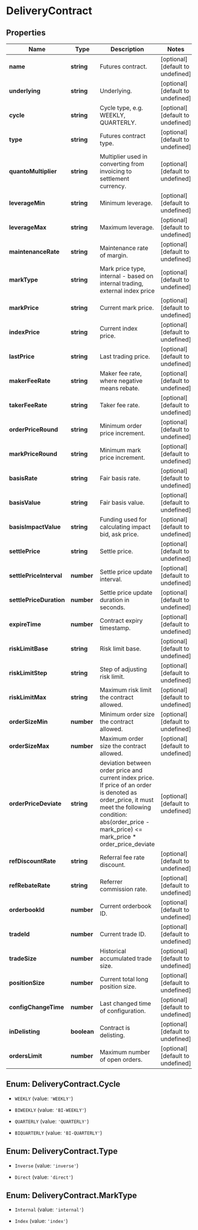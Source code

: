 # DeliveryContract

## Properties

Name | Type | Description | Notes
------------ | ------------- | ------------- | -------------
**name** | **string** | Futures contract. | [optional] [default to undefined]
**underlying** | **string** | Underlying. | [optional] [default to undefined]
**cycle** | **string** | Cycle type, e.g. WEEKLY, QUARTERLY. | [optional] [default to undefined]
**type** | **string** | Futures contract type. | [optional] [default to undefined]
**quantoMultiplier** | **string** | Multiplier used in converting from invoicing to settlement currency. | [optional] [default to undefined]
**leverageMin** | **string** | Minimum leverage. | [optional] [default to undefined]
**leverageMax** | **string** | Maximum leverage. | [optional] [default to undefined]
**maintenanceRate** | **string** | Maintenance rate of margin. | [optional] [default to undefined]
**markType** | **string** | Mark price type, internal - based on internal trading, external index price | [optional] [default to undefined]
**markPrice** | **string** | Current mark price. | [optional] [default to undefined]
**indexPrice** | **string** | Current index price. | [optional] [default to undefined]
**lastPrice** | **string** | Last trading price. | [optional] [default to undefined]
**makerFeeRate** | **string** | Maker fee rate, where negative means rebate. | [optional] [default to undefined]
**takerFeeRate** | **string** | Taker fee rate. | [optional] [default to undefined]
**orderPriceRound** | **string** | Minimum order price increment. | [optional] [default to undefined]
**markPriceRound** | **string** | Minimum mark price increment. | [optional] [default to undefined]
**basisRate** | **string** | Fair basis rate. | [optional] [default to undefined]
**basisValue** | **string** | Fair basis value. | [optional] [default to undefined]
**basisImpactValue** | **string** | Funding used for calculating impact bid, ask price. | [optional] [default to undefined]
**settlePrice** | **string** | Settle price. | [optional] [default to undefined]
**settlePriceInterval** | **number** | Settle price update interval. | [optional] [default to undefined]
**settlePriceDuration** | **number** | Settle price update duration in seconds. | [optional] [default to undefined]
**expireTime** | **number** | Contract expiry timestamp. | [optional] [default to undefined]
**riskLimitBase** | **string** | Risk limit base. | [optional] [default to undefined]
**riskLimitStep** | **string** | Step of adjusting risk limit. | [optional] [default to undefined]
**riskLimitMax** | **string** | Maximum risk limit the contract allowed. | [optional] [default to undefined]
**orderSizeMin** | **number** | Minimum order size the contract allowed. | [optional] [default to undefined]
**orderSizeMax** | **number** | Maximum order size the contract allowed. | [optional] [default to undefined]
**orderPriceDeviate** | **string** | deviation between order price and current index price. If price of an order is denoted as order_price, it must meet the following condition:   abs(order_price - mark_price) &lt;&#x3D; mark_price * order_price_deviate | [optional] [default to undefined]
**refDiscountRate** | **string** | Referral fee rate discount. | [optional] [default to undefined]
**refRebateRate** | **string** | Referrer commission rate. | [optional] [default to undefined]
**orderbookId** | **number** | Current orderbook ID. | [optional] [default to undefined]
**tradeId** | **number** | Current trade ID. | [optional] [default to undefined]
**tradeSize** | **number** | Historical accumulated trade size. | [optional] [default to undefined]
**positionSize** | **number** | Current total long position size. | [optional] [default to undefined]
**configChangeTime** | **number** | Last changed time of configuration. | [optional] [default to undefined]
**inDelisting** | **boolean** | Contract is delisting. | [optional] [default to undefined]
**ordersLimit** | **number** | Maximum number of open orders. | [optional] [default to undefined]

## Enum: DeliveryContract.Cycle

* `WEEKLY` (value: `'WEEKLY'`)

* `BIWEEKLY` (value: `'BI-WEEKLY'`)

* `QUARTERLY` (value: `'QUARTERLY'`)

* `BIQUARTERLY` (value: `'BI-QUARTERLY'`)


## Enum: DeliveryContract.Type

* `Inverse` (value: `'inverse'`)

* `Direct` (value: `'direct'`)


## Enum: DeliveryContract.MarkType

* `Internal` (value: `'internal'`)

* `Index` (value: `'index'`)


